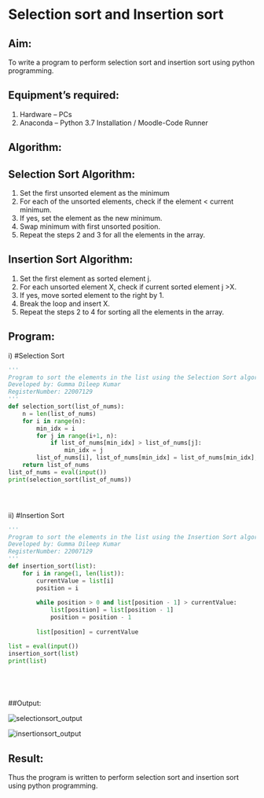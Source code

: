 # Selection sort and Insertion sort
## Aim:
To write a program to perform selection sort and insertion sort using python programming.
## Equipment’s required:
1.	Hardware – PCs
2.	Anaconda – Python 3.7 Installation / Moodle-Code Runner
## Algorithm:
## Selection Sort Algorithm:
1.	Set the first unsorted element as the minimum
2.	For each of the unsorted elements, check if the element < current minimum.
3.	If yes, set the element as the new minimum.
4.	Swap minimum with first unsorted position.
5.	Repeat the steps 2 and 3 for all the elements in the array.
## Insertion Sort Algorithm:
1.	Set the first element as sorted element j.
2.	For each unsorted element X, check if current sorted element j >X.
3.	If yes, move sorted element to the right by 1.
4.	Break the loop and insert X.
5.	Repeat the steps 2 to 4 for sorting all the elements in the array.
## Program:
i)	#Selection Sort
```python
''' 
Program to sort the elements in the list using the Selection Sort algorithm.
Developed by: Gumma Dileep Kumar
RegisterNumber: 22007129
'''
def selection_sort(list_of_nums):
    n = len(list_of_nums)
    for i in range(n): 
        min_idx = i 
        for j in range(i+1, n): 
            if list_of_nums[min_idx] > list_of_nums[j]: 
                min_idx = j 
        list_of_nums[i], list_of_nums[min_idx] = list_of_nums[min_idx], list_of_nums[i] 
    return list_of_nums
list_of_nums = eval(input())
print(selection_sort(list_of_nums))





```
ii)	#Insertion Sort
```python
''' 
Program to sort the elements in the list using the Insertion Sort algorithm.
Developed by: Gumma Dileep Kumar
RegisterNumber: 22007129
'''
def insertion_sort(list): 
    for i in range(1, len(list)): 
        currentValue = list[i] 
        position = i 
  
        while position > 0 and list[position - 1] > currentValue: 
            list[position] = list[position - 1] 
            position = position - 1
  
        list[position] = currentValue 

list = eval(input())
insertion_sort(list)
print(list)






```

##Output:

![selectionsort_output](https://user-images.githubusercontent.com/118707761/214652870-cf763379-a49f-4bd4-b7a4-9325a71fc96e.png)




![insertionsort_output](https://user-images.githubusercontent.com/118707761/214653028-023ee9fe-677e-4692-92c5-049f4566e5b5.png)



## Result:
Thus the program is written to perform selection sort and insertion sort using python programming.
